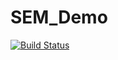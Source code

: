 # SEM_Demo
[![Build Status](https://travis-ci.com/Kevin-Sim/SEM_Demo.svg?branch=master)](https://travis-ci.com/Kevin-Sim/SEM_Demo)
